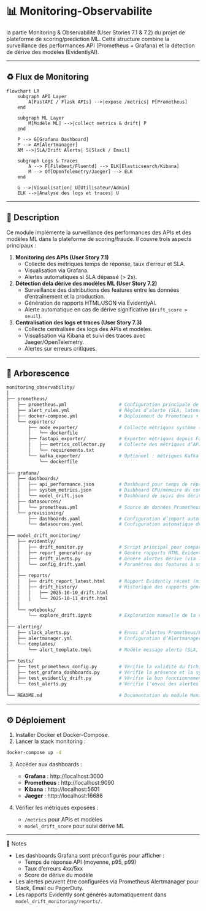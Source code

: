 # 📊 Monitoring-Observabilite
la partie Monitoring &amp; Observabilité (User Stories 7.1 &amp; 7.2) du projet de plateforme de scoring/prediction ML. Cette structure combine la surveillance des performances API (Prometheus + Grafana) et la détection de dérive des modèles (EvidentlyAI).

---
## ♻️ Flux de Monitoring

```mermaid
flowchart LR
    subgraph API Layer
        A[FastAPI / Flask APIs] -->|expose /metrics| P[Prometheus]
    end

    subgraph ML Layer
        M[Modèle ML] -->|collect metrics & drift| P
    end

    P --> G[Grafana Dashboard]
    P --> AM[Alertmanager]
    AM -->|SLA/Drift Alerts| S[Slack / Email]

    subgraph Logs & Traces
        A --> F[Filebeat/Fluentd] --> ELK[Elasticsearch/Kibana]
        M --> OT[OpenTelemetry/Jaeger] --> ELK
    end

    G -->|Visualisation| U[Utilisateur/Admin]
    ELK -->|Analyse des logs et traces| U
```

---

## 🧩 Description 
Ce module implémente la surveillance des performances des APIs et des modèles ML dans la plateforme de scoring/fraude. Il couvre trois aspects principaux : 
1. **Monitoring des APIs (User Story 7.1)** 
    - Collecte des métriques temps de réponse, taux d’erreur et SLA.
    - Visualisation via Grafana.
    - Alertes automatiques si SLA dépassé (> 2s).
2. **Détection dela dérive des modèles ML (User Story 7.2)**
    - Surveillance des distributions des features entre les données d’entraînement et la production.
    - Génération de rapports HTML/JSON via EvidentlyAI.
    - Alerte automatique en cas de dérive significative (`drift_score > seuil`).
3. **Centralisation des logs et traces (User Story 7.3)**
    - Collecte centralisée des logs des APIs et modèles.
    - Visualisation via Kibana et suivi des traces avec Jaeger/OpenTelemetry.
    - Alertes sur erreurs critiques.
---

## 📂 Arborescence

```bash
monitoring_observability/
│
├── prometheus/
│   ├── prometheus.yml                   # Configuration principale de Prometheus (targets, scrape interval, alert rules)
│   ├── alert_rules.yml                  # Règles d’alerte (SLA, latence API > 2s)
│   ├── docker-compose.yml               # Déploiement de Prometheus + Grafana via Docker
│   └── exporters/
│       ├── node_exporter/               # Collecte métriques système (CPU, mémoire, disque)
│       │   └── dockerfile
│       ├── fastapi_exporter/            # Exporter métriques depuis FastAPI (via /metrics)
│       │   ├── metrics_collector.py     # Collecte des métriques d’API (temps de réponse, erreurs, trafic)
│       │   └── requirements.txt
│       └── kafka_exporter/              # Optionnel : métriques Kafka si utilisé
│           └── dockerfile
│
├── grafana/
│   ├── dashboards/
│   │   ├── api_performance.json         # Dashboard pour temps de réponse, taux d’erreur, SLA
│   │   ├── system_metrics.json          # Dashboard CPU/mémoire du conteneur ou serveur
│   │   └── model_drift.json             # Dashboard de suivi des dérives du modèle
│   ├── datasources/
│   │   └── prometheus.yml               # Source de données Prometheus pour Grafana
│   └── provisioning/
│       ├── dashboards.yaml              # Configuration d’import automatique des dashboards
│       └── datasources.yaml             # Configuration automatique de la datasource Prometheus
│
├── model_drift_monitoring/
│   ├── evidently/
│   │   ├── drift_monitor.py             # Script principal pour comparer les distributions (train vs prod)
│   │   ├── report_generator.py          # Génère rapports HTML Evidently
│   │   ├── drift_alerts.py              # Génère alertes dérive (via logs, Slack, Prometheus Pushgateway…)
│   │   └── config_drift.yaml            # Paramètres des features à surveiller (seuils, fréquence)
│   │
│   ├── reports/
│   │   ├── drift_report_latest.html     # Rapport Evidently récent (mis à jour automatiquement)
│   │   ├── drift_history/               # Historique des rapports générés
│   │   │   ├── 2025-10-10_drift.html
│   │   │   └── 2025-10-11_drift.html
│   │
│   └── notebooks/
│       └── explore_drift.ipynb          # Exploration manuelle de la dérive (EDA des distributions)
│
├── alerting/
│   ├── slack_alerts.py                  # Envoi d’alertes Prometheus/Evidently vers Slack ou email
│   ├── alertmanager.yml                 # Configuration d’Alertmanager (canaux, routes, templates)
│   └── templates/
│       └── alert_template.tmpl          # Modèle message alerte (SLA, dérive, erreurs API)
│
├── tests/
│   ├── test_prometheus_config.py        # Vérifie la validité du fichier prometheus.yml
│   ├── test_grafana_dashboards.py       # Vérifie la présence et la syntaxe JSON des dashboards
│   ├── test_evidently_drift.py          # Vérifie le bon fonctionnement du drift monitor
│   └── test_alerts.py                   # Vérifie l’envoi des alertes (mock Slack/mail)
│
└── README.md                            # Documentation du module Monitoring & Observabilité
```

---

## ⚙️ Déploiement

1. Installer Docker et Docker-Compose.
2. Lancer la stack monitoring :
```bash
docker-compose up -d
```
3. Accéder aux dashboards :

    - **Grafana** : http://localhost:3000
    - **Prometheus** : http://localhost:9090
    - **Kibana** : http://localhost:5601
    - **Jaeger** : http://localhost:16686

4. Vérifier les métriques exposées :
    - ``/metrics`` pour APIs et modèles
    - ``model_drift_score`` pour suivi dérive ML

---

📌 Notes

- Les dashboards Grafana sont préconfigurés pour afficher :
    - Temps de réponse API (moyenne, p95, p99)
    - Taux d’erreurs 4xx/5xx
    - Score de dérive du modèle
- Les alertes peuvent être configurées via Prometheus Alertmanager pour Slack, Email ou PagerDuty.
- Les rapports Evidently sont générés automatiquement dans ``model_drift_monitoring/reports/``.
